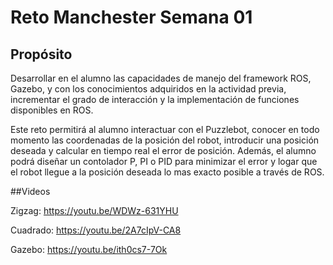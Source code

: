 # Reto Manchester Semana 01

## Propósito
Desarrollar en el alumno las capacidades de manejo del framework ROS, Gazebo, y con los conocimientos adquiridos en la actividad previa, incrementar el grado de interacción y la implementación de funciones disponibles en ROS.

Este reto permitirá al alumno interactuar con el Puzzlebot, conocer en todo momento las coordenadas de la posición del robot, introducir una posición deseada y calcular en tiempo real el error de posición. Además, el alumno podrá diseñar un contolador P, PI o PID para minimizar el error y logar que el robot llegue a la posición deseada lo mas exacto posible a través de ROS.

##Videos

Zigzag: https://youtu.be/WDWz-631YHU

Cuadrado: https://youtu.be/2A7cIpV-CA8

Gazebo: https://youtu.be/ith0cs7-7Ok

